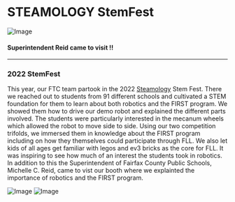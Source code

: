 # STEAMOLOGY StemFest

![Image](/img/routes/outreach/steamology/stemfest_reid.jpg)

#### Superintendent Reid came to visit !!

---

### 2022 StemFest

This year, our FTC team partook in the 2022 [Steamology](https://www.steamologyus.org/) Stem Fest. There we reached out to students from 91 different schools and cultivated a STEM foundation for them to learn about both robotics and the FIRST program. We showed them how to drive our demo robot and explained the different parts involved. The students were particularly interested in the mecanum wheels which allowed the robot to move side to side. Using our two competition trifolds, we immersed them in knowledge about the FIRST program including on how they themselves could participate through FLL. We also let kids of all ages get familiar with legos and ev3 bricks as the core for FLL. It was inspiring to see how much of an interest the students took in robotics. In addition to this the Superintendent of Fairfax County Public Schools, Michelle C. Reid, came to vist our booth where we explainted the importance of robotics and the FIRST program.

![Image](/img/routes/outreach/steamology/stemfest_lindsay.jpg) ![Image](/img/routes/outreach/steamology/stemfest_winnie.jpg)
